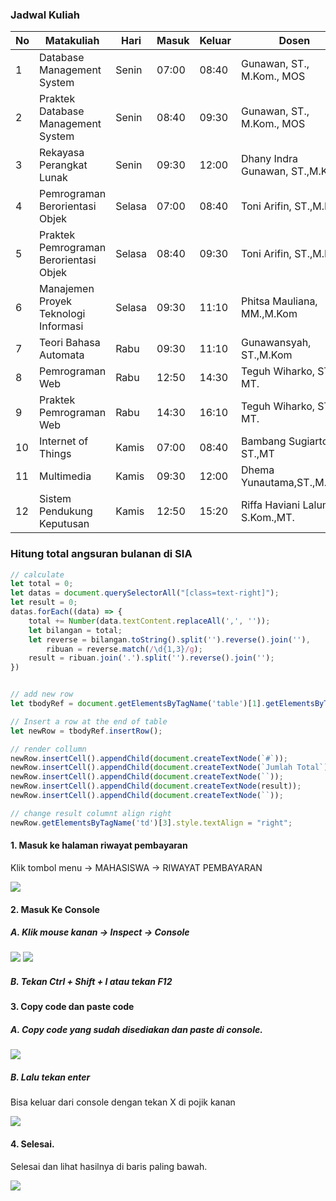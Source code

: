 ### Jadwal Kuliah


|No|Matakuliah|Hari|Masuk|Keluar|Dosen|
|--- |--- |--- |--- |--- |--- |
|1|Database Management System|Senin|07:00|08:40|Gunawan, ST., M.Kom., MOS|
|2|Praktek Database Management System|Senin|08:40|09:30|Gunawan, ST., M.Kom., MOS|
|3|Rekayasa Perangkat Lunak|Senin|09:30|12:00|Dhany Indra Gunawan, ST.,M.Kom|
|4|Pemrograman Berorientasi Objek|Selasa|07:00|08:40|Toni Arifin, ST.,M.Kom|
|5|Praktek Pemrograman Berorientasi Objek|Selasa|08:40|09:30|Toni Arifin, ST.,M.Kom|
|6|Manajemen Proyek Teknologi Informasi|Selasa|09:30|11:10|Phitsa Mauliana, MM.,M.Kom|
|7|Teori Bahasa Automata|Rabu|09:30|11:10|Gunawansyah, ST.,M.Kom|
|8|Pemrograman Web|Rabu|12:50|14:30|Teguh Wiharko, ST., MT.|
|9|Praktek Pemrograman Web|Rabu|14:30|16:10|Teguh Wiharko, ST., MT.|
|10|Internet of Things|Kamis|07:00|08:40|Bambang Sugiarto, ST.,MT|
|11|Multimedia|Kamis|09:30|12:00|Dhema Yunautama,ST.,M.Kom|
|12|Sistem Pendukung Keputusan|Kamis|12:50|15:20|Riffa Haviani Laluma, S.Kom.,MT.|

<div style="page-break-after: always; break-after: page;"></div>



### Hitung total angsuran bulanan di SIA

``` javascript
// calculate
let total = 0;
let datas = document.querySelectorAll("[class=text-right]");
let result = 0;
datas.forEach((data) => {
    total += Number(data.textContent.replaceAll(',', ''));
    let bilangan = total;
    let reverse = bilangan.toString().split('').reverse().join(''),
        ribuan = reverse.match(/\d{1,3}/g);
    result = ribuan.join('.').split('').reverse().join('');
})


// add new row
let tbodyRef = document.getElementsByTagName('table')[1].getElementsByTagName('tbody')[0];

// Insert a row at the end of table
let newRow = tbodyRef.insertRow();

// render collumn
newRow.insertCell().appendChild(document.createTextNode(`#`));
newRow.insertCell().appendChild(document.createTextNode(`Jumlah Total`));
newRow.insertCell().appendChild(document.createTextNode(``));
newRow.insertCell().appendChild(document.createTextNode(result));
newRow.insertCell().appendChild(document.createTextNode(``));

// change result columnt align right
newRow.getElementsByTagName('td')[3].style.textAlign = "right";
```

<div style="page-break-after: always; break-after: page;"></div>


#### 1. Masuk ke halaman riwayat pembayaran

Klik tombol menu -> MAHASISWA -> RIWAYAT PEMBAYARAN

<img src="zz-img\hitung-angsuran\image-20210204182407308.png">

#### 2.  Masuk Ke Console

##### A. Klik mouse kanan -> Inspect -> Console

<img src="zz-img\hitung-angsuran\image-20210204182605798.png">

<img src="zz-img\hitung-angsuran\image-20210204182634504.png">

##### B. Tekan Ctrl + Shift + I atau tekan F12 

#### 3.  Copy code dan paste code

##### A. Copy code yang sudah disediakan dan paste di console.

<img src="zz-img\hitung-angsuran\image-20210204184716448.png">

##### B. Lalu tekan enter

Bisa keluar dari console dengan tekan X di pojik kanan

<img src="zz-img\hitung-angsuran\image-20210204183122007.png">

#### 4. Selesai.

Selesai dan lihat hasilnya di baris paling bawah.

<img src="zz-img\hitung-angsuran\image-20210204184443274.png">



